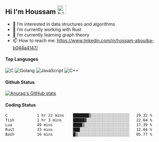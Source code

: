 ## Hi I'm Houssam <img src="https://user-images.githubusercontent.com/1303154/88677602-1635ba80-d120-11ea-84d8-d263ba5fc3c0.gif" width="28px" alt="hi">

- 👀 I’m interested in data structures and algorithms
- 🔭 I’m currently working with Rust
- 🌱 I’m currently learning graph theory
- 📫 How to reach me: https://www.linkedin.com/in/hossam-abouiba-b044a4147/

#### Top Languages

![C](https://img.shields.io/badge/c-%2300599C.svg?style=for-the-badge&logo=c&logoColor=white)
![Golang](https://img.shields.io/badge/go-blue?style=for-the-badge&logo=Goland)
![JavaScript](https://img.shields.io/badge/javascript-%23323330.svg?style=for-the-badge&logo=javascript&logoColor=%23F7DF1E)
![C++](https://img.shields.io/badge/C%2B%2B-blue?style=for-the-badge&logo=C%2B%2B)


#### Github Status
[![Anurag's GitHub stats](https://github-readme-stats.vercel.app/api?username=0xhoussam&theme=tokyonight)](https://github.com/anuraghazra/github-readme-stats)

#### Coding Status
<!--START_SECTION:waka-->

```txt
C             1 hr 22 mins    ███████▒░░░░░░░░░░░░░░░░░   29.32 %
fish          1 hr 3 mins     █████▓░░░░░░░░░░░░░░░░░░░   22.64 %
Lua           49 mins         ████▒░░░░░░░░░░░░░░░░░░░░   17.39 %
Rust          33 mins         ███░░░░░░░░░░░░░░░░░░░░░░   12.04 %
Bash          16 mins         █▒░░░░░░░░░░░░░░░░░░░░░░░   05.77 %
```

<!--END_SECTION:waka-->
